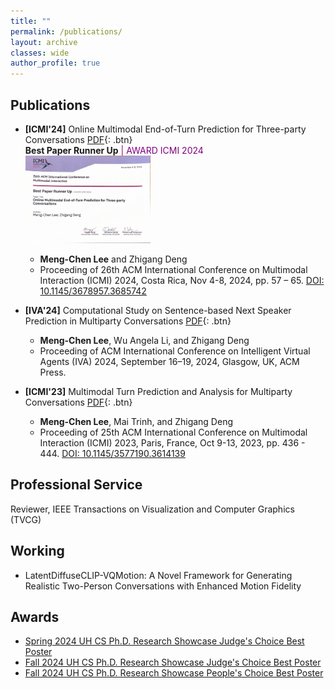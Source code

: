 ```yaml
---
title: ""
permalink: /publications/
layout: archive
classes: wide
author_profile: true
---
```


## **Publications**

- **[ICMI'24]** Online Multimodal End-of-Turn Prediction for Three-party Conversations [PDF](https://graphics.cs.uh.edu/wp-content/papers/2024/2024-ICMI-OnlineTurnPrediction.pdf){: .btn} <br>
**Best Paper Runner Up**  <span style="color:purple">| AWARD ICMI 2024</span> <br>
    <img src="/assets/images/ICMI_Certificate.jpeg" alt="Certificate" width="200"/>
  + **Meng-Chen Lee** and Zhigang Deng 
  + Proceeding of 26th ACM International Conference on Multimodal Interaction (ICMI) 2024, Costa Rica, Nov 4-8, 2024, pp. 57 – 65. [DOI: 10.1145/3678957.3685742](https://doi.org/10.1145/3678957.3685742)

- **[IVA'24]** Computational Study on Sentence-based Next Speaker Prediction in Multiparty Conversations [PDF](https://graphics.cs.uh.edu/wp-content/papers/2024/2024-IVA-SetenceLevelNextSpeakerStudy.pdf){: .btn} 
  + **Meng-Chen Lee**, Wu Angela Li, and Zhigang Deng 
  + Proceeding of ACM International Conference on Intelligent Virtual Agents (IVA) 2024, September 16–19, 2024, Glasgow, UK, ACM Press.

- **[ICMI'23]** Multimodal Turn Prediction and Analysis for Multiparty Conversations [PDF](https://graphics.cs.uh.edu/wp-content/uploads/papers/2023/2023-ICMI-MultimodalTurnAnalysis.pdf){: .btn} 
  + **Meng-Chen Lee**, Mai Trinh, and Zhigang Deng 
  + Proceeding of 25th ACM International Conference on Multimodal Interaction (ICMI) 2023, Paris, France, Oct 9-13, 2023, pp. 436 - 444. [DOI: 10.1145/3577190.3614139](https://dl.acm.org/doi/10.1145/3577190.3614139)

## **Professional Service**

Reviewer, IEEE Transactions on Visualization and Computer Graphics (TVCG) 

## **Working**

- LatentDiffuseCLIP-VQMotion: A Novel Framework for Generating Realistic Two-Person Conversations with Enhanced Motion Fidelity

## Awards

- [Spring 2024 UH CS Ph.D. Research Showcase Judge's Choice Best Poster](https://uh.edu/nsm/computer-science/events/phd-showcase/)
- [Fall 2024 UH CS Ph.D. Research Showcase Judge's Choice Best Poster](https://uh.edu/nsm/computer-science/events/phd-showcase/)
- [Fall 2024 UH CS Ph.D. Research Showcase People's Choice Best Poster](https://uh.edu/nsm/computer-science/events/phd-showcase/)
